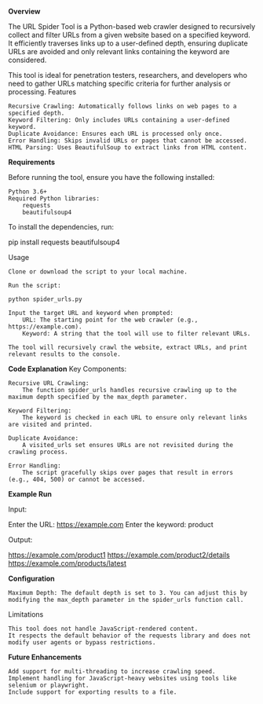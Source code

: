 **Overview**

The URL Spider Tool is a Python-based web crawler designed to recursively collect and filter URLs from a given website based on a specified keyword. It efficiently traverses links up to a user-defined depth, ensuring duplicate URLs are avoided and only relevant links containing the keyword are considered.

This tool is ideal for penetration testers, researchers, and developers who need to gather URLs matching specific criteria for further analysis or processing.
Features

    Recursive Crawling: Automatically follows links on web pages to a specified depth.
    Keyword Filtering: Only includes URLs containing a user-defined keyword.
    Duplicate Avoidance: Ensures each URL is processed only once.
    Error Handling: Skips invalid URLs or pages that cannot be accessed.
    HTML Parsing: Uses BeautifulSoup to extract links from HTML content.

**Requirements**

Before running the tool, ensure you have the following installed:

    Python 3.6+
    Required Python libraries:
        requests
        beautifulsoup4

To install the dependencies, run:

pip install requests beautifulsoup4

Usage

    Clone or download the script to your local machine.

    Run the script:

    python spider_urls.py

    Input the target URL and keyword when prompted:
        URL: The starting point for the web crawler (e.g., https://example.com).
        Keyword: A string that the tool will use to filter relevant URLs.

    The tool will recursively crawl the website, extract URLs, and print relevant results to the console.

**Code Explanation**
Key Components:

    Recursive URL Crawling:
        The function spider_urls handles recursive crawling up to the maximum depth specified by the max_depth parameter.

    Keyword Filtering:
        The keyword is checked in each URL to ensure only relevant links are visited and printed.

    Duplicate Avoidance:
        A visited_urls set ensures URLs are not revisited during the crawling process.

    Error Handling:
        The script gracefully skips over pages that result in errors (e.g., 404, 500) or cannot be accessed.


**Example Run**

Input:

Enter the URL: https://example.com
Enter the keyword: product

Output:

https://example.com/product1
https://example.com/product2/details
https://example.com/products/latest


**Configuration**

    Maximum Depth: The default depth is set to 3. You can adjust this by modifying the max_depth parameter in the spider_urls function call.

Limitations

    This tool does not handle JavaScript-rendered content.
    It respects the default behavior of the requests library and does not modify user agents or bypass restrictions.

**Future Enhancements**

    Add support for multi-threading to increase crawling speed.
    Implement handling for JavaScript-heavy websites using tools like selenium or playwright.
    Include support for exporting results to a file.
